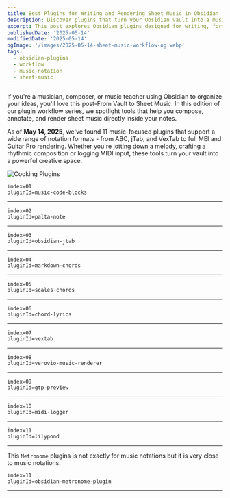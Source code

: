 ```yaml
---
title: Best Plugins for Writing and Rendering Sheet Music in Obsidian
description: Discover plugins that turn your Obsidian vault into a music notation workspace - compose, tab, log and render scores with ease.
excerpt: This post explores Obsidian plugins designed for writing, formatting, and rendering music notation—from ABC and jTab to MIDI input and Indian percussion.
publishedDate: '2025-05-14'
modifiedDate: '2025-05-14'
ogImage: '/images/2025-05-14-sheet-music-workflow-og.webp'
tags:
  - obsidian-plugins
  - workflow
  - music-notation
  - sheet-music
---
```


If you're a musician, composer, or music teacher using Obsidian to organize your ideas, you'll love this post-From Vault to Sheet Music. In this edition of our plugin workflow series, we spotlight tools that help you compose, annotate, and render sheet music directly inside your notes.

As of __May 14, 2025__, we've found 11 music-focused plugins that support a wide range of notation formats - from ABC, jTab, and VexTab to full MEI and Guitar Pro rendering. Whether you're jotting down a melody, crafting a rhythmic composition or logging MIDI input, these tools turn your vault into a powerful creative space.

![Cooking Plugins](/images/2025-05-14-sheet-music-workflow.webp)


```plugin
index=01
pluginId=music-code-blocks
```

---

```plugin
index=02
pluginId=palta-note
```

---

```plugin
index=03
pluginId=obsidian-jtab
```

---

```plugin
index=04
pluginId=markdown-chords
```

---

```plugin
index=05
pluginId=scales-chords
```

---

```plugin
index=06
pluginId=chord-lyrics
```

---

```plugin
index=07
pluginId=vextab
```

---

```plugin
index=08
pluginId=verovio-music-renderer
```

---

```plugin
index=09
pluginId=gtp-preview
```

---

```plugin
index=10
pluginId=midi-logger
```

---

```plugin
index=11
pluginId=lilypond
```

---

This `Metronome` plugins is not exactly for music notations but it is very close to music notations.

```plugin
index=11
pluginId=obsidian-metronome-plugin
```

---

